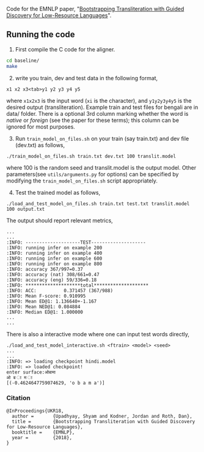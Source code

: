 Code for the EMNLP paper, "[Bootstrapping Transliteration with Guided Discovery for Low-Resource Languages](http://shyamupa.com/papers/UKR18.pdf)".

## Running the code

1. First compile the C code for the aligner.
```bash
cd baseline/
make
```

2. write you train, dev and test data in the following format, 

```
x1 x2 x3<tab>y1 y2 y3 y4 y5
```
where `x1x2x3` is the input word (`xi` is the character), and `y1y2y3y4y5` is the desired output (transliteration). Example train and test files for bengali are in data/ folder. There is a optional 3rd column marking whether the word is *native* or *foreign* (see the paper for these terms); this column can be ignored for most purposes. 


3. Run `train_model_on_files.sh` on your train (say train.txt) and dev file (dev.txt) as follows,

```
./train_model_on_files.sh train.txt dev.txt 100 translit.model
```

where 100 is the random seed and translit.model is the output model. Other parameters(see `utils/arguments.py` for options) can be specified by modifying the `train_model_on_files.sh` script appropriately.

4. Test the trained model as follows,

```
./load_and_test_model_on_files.sh train.txt test.txt translit.model 100 output.txt
```

The output should report relevant metrics,

```
...
...
:INFO: --------------------TEST--------------------
:INFO: running infer on example 200
:INFO: running infer on example 400
:INFO: running infer on example 600
:INFO: running infer on example 800
:INFO: accuracy 367/997=0.37
:INFO: accuracy (nat) 308/661=0.47
:INFO: accuracy (eng) 59/336=0.18
:INFO: ********************total********************
:INFO: ACC:          0.371457 (367/988)
:INFO: Mean F-score: 0.910995
:INFO: Mean ED@1: 1.136640+-1.167
:INFO: Mean NED@1: 0.084884
:INFO: Median ED@1: 1.000000
...
...
```

There is also a interactive mode where one can input test words directly,

```
./load_and_test_model_interactive.sh <ftrain> <model> <seed>
...
...
:INFO: => loading checkpoint hindi.model
:INFO: => loaded checkpoint!
enter surface:ओबामा
ओ ब ा म ा
[(-0.4624647759074629, 'o b a m a')]
```

### Citation

```
@InProceedings{UKR18,
  author =       {Upadhyay, Shyam and Kodner, Jordan and Roth, Dan},
  title =        {Bootstrapping Transliteration with Guided Discovery for Low-Resource Languages},
  booktitle =    {EMNLP},
  year =         {2018},
}
```
